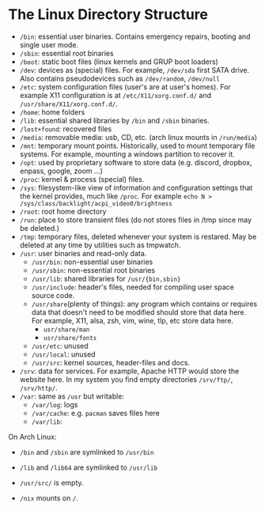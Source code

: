 # The Linux Directory Structure

- `/bin`: essential user binaries. Contains emergency repairs, booting and single user mode.
- `/sbin`: essential root binaries
- `/boot`: static boot files (linux kernels and GRUP boot loaders)
- `/dev`: devices as (special) files. For example, `/dev/sda` first SATA drive. Also contains pseudodevices such as `/dev/random`, `/dev/null`
- `/etc`: system configuration files (user's are at user's homes). For example X11 configuration is at `/etc/X11/xorg.conf.d/` and `/usr/share/X11/xorg.conf.d/`.
- `/home`: home folders
- `/lib`: essential shared libraries by `/bin` and `/sbin` binaries.
- `/lost+found`: recovered files
- `/media`: removable media: usb, CD, etc. (arch linux mounts in `/run/media`)
- `/mnt`: temporary mount points. Historically, used to mount temporary file systems. For example, mounting a windows partition to recover it.
- `/opt`: used by proprietary software to store data (e.g. discord, dropbox, enpass, google, zoom ...)
- `/proc`: kernel & process (special) files.
- `/sys`: filesystem-like view of information and configuration settings that the kernel provides, much like `/proc`. For example `echo N > /sys/class/backlight/acpi_video0/brightness`
- `/root`: root home directory
- `/run`: place to store transient files (do not stores files in /tmp since may be deleted.)
- `/tmp`: temporary files, deleted whenever your system is restared. May be deleted at any time by utilities such as tmpwatch.
- `/usr`: user binaries and read-only data.
    - `/usr/bin`: non-essential user binaries
    - `/usr/sbin`: non-essential root binaries
    - `/usr/lib`: shared libraries for `/usr/{bin,sbin}`
    - `/usr/include`: header's files, needed for compiling user space source code.
    - `/usr/share`(plenty of things): any program which contains or requires data that doesn't need to be modified should store that data here. For example, X11, alsa, zsh, vim, wine, tlp, etc store data here.
      - `usr/share/man`
      - `usr/share/fonts`
    - `/usr/etc`: unused
    - `/usr/local`: unused
    - `/usr/src`: kernel sources, header-files and docs.
- `/srv`: data for services. For example, Apache HTTP would store the website here. In my system you find empty directories `/srv/ftp/`, `/srv/http/`.
- `/var`: same as `/usr` but writable:
    - `/var/log`: logs
    - `/var/cache`: e.g. `pacman` saves files here
    - `/var/lib`:


On Arch Linux:
- `/bin` and `/sbin` are symlinked to `/usr/bin`
- `/lib` and `/lib64` are symlinked to `/usr/lib`
- `/usr/src/` is empty.

- `/nix` mounts on `/`.
